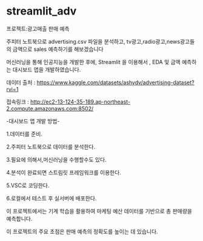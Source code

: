 # streamlit_adv

프로젝트:광고매출 판매 예측

주피터 노트북으로 advertising.csv 파일을 분석하고,
tv광고,radio광고,news광고들의 금액으로 sales 예측하기를 해보겠습니다 

머신러닝을 통해 인공지능을 개발한 후에, Streamlit 을 이용해서 , EDA 및 금액 예측하는 
대시보드 앱을 개발하였습니다.

데이터 출처 : https://www.kaggle.com/datasets/ashydv/advertising-dataset?rvi=1

접속링크 : http://ec2-13-124-35-189.ap-northeast-2.compute.amazonaws.com:8502/

-대시보드 앱 개발 방법-

1.데이터를 준비.

2.주피터 노트북으로 데이터를 분석한다.

3.필요에 의해서,머신러닝을 수행할수도 있다.

4.분석이 완료되면 스트림릿 프레임워크를 이용한다.

5.VSC로 코딩한다.

6.로컬에서 테스트 후 실서버에 배포한다.

이 프로젝트에서는 기계 학습을 활용하여 마케팅 예산 데이터를 기반으로 총 판매량을 예측합니다.

이 프로젝트의 주요 초점은 판매 예측의 정확도를 높이는 데 있습니다.
